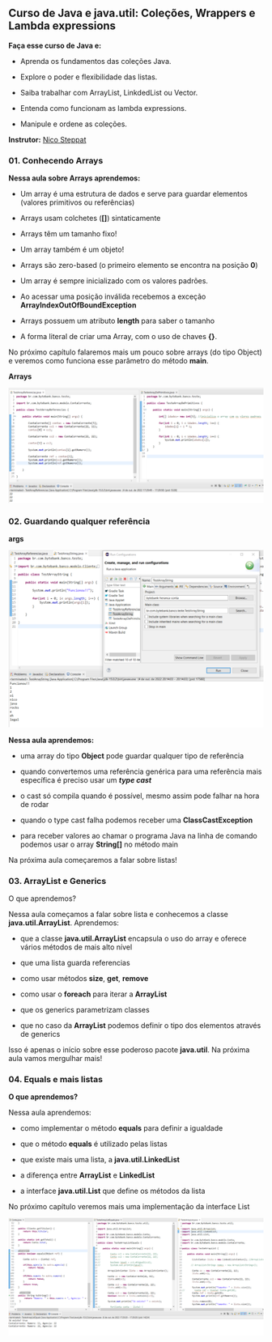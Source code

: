 ## Curso de Java e java.util: Coleções, Wrappers e Lambda expressions

**Faça esse curso de Java e:**

- Aprenda os fundamentos das coleções Java.

- Explore o poder e flexibilidade das listas.

- Saiba trabalhar com ArrayList, LinkdedList ou Vector.

- Entenda como funcionam as lambda expressions.

- Manipule e ordene as coleções.

**Instrutor:**
[Nico Steppat](https://github.com/steppat)

### 01. Conhecendo Arrays

**Nessa aula sobre Arrays aprendemos:**

- Um array é uma estrutura de dados e serve para guardar elementos (valores primitivos ou referências)

- Arrays usam colchetes (**[]**) sintaticamente

- Arrays têm um tamanho fixo!

- Um array também é um objeto!

- Arrays são zero-based (o primeiro elemento se encontra na posição **0**)

- Um array é sempre inicializado com os valores padrões.

- Ao acessar uma posição inválida recebemos a exceção **ArrayIndexOutOfBoundException**

- Arrays possuem um atributo **length** para saber o tamanho

- A forma literal de criar uma Array, com o uso de chaves **{}**.

No próximo capítulo falaremos mais um pouco sobre arrays (do tipo Object) e veremos como funciona esse parâmetro do método **main**.

**Arrays**

![Arrays](./imgs/prints/Arrays.png)

### 02. Guardando qualquer referência

**args**

![args](./imgs/prints/args.png)

**Nessa aula aprendemos:**

- uma array do tipo **Object** pode guardar qualquer tipo de referência

- quando convertemos uma referência genérica para uma referência mais específica é preciso usar um ***type cast***

- o cast só compila quando é possível, mesmo assim pode falhar na hora de rodar

- quando o type cast falha podemos receber uma **ClassCastException**

- para receber valores ao chamar o programa Java na linha de comando podemos usar o array **String[]** no método main

Na próxima aula começaremos a falar sobre listas! 

### 03. ArrayList e Generics

O que aprendemos?

Nessa aula começamos a falar sobre lista e conhecemos a classe **java.util.ArrayList**. Aprendemos:

- que a classe **java.util.ArrayList** encapsula o uso do array e oferece vários métodos de mais alto nível

- que uma lista guarda referencias

- como usar métodos **size**, **get**, **remove**

- como usar o **foreach** para iterar a **ArrayList**

- que os generics parametrizam classes

- que no caso da **ArrayList** podemos definir o tipo dos elementos através de generics

Isso é apenas o início sobre esse poderoso pacote **java.util**. Na próxima aula vamos mergulhar mais!

### 04. Equals e mais listas

**O que aprendemos?**

Nessa aula aprendemos:

- como implementar o método **equals** para definir a igualdade

- que o método **equals** é utilizado pelas listas

- que existe mais uma lista, a **java.util.LinkedList**

- a diferença entre **ArrayList** e **LinkedList**

- a interface **java.util.List** que define os métodos da lista

No próximo capítulo veremos mais uma implementação da interface List

![Equals e mais Listas](./imgs/prints/EqualsEListas.png)